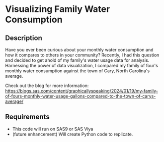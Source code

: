 # Visualizing Family Water Consumption

## Description
Have you ever been curious about your monthly water consumption and how it compares to others in your community? Recently, I had this question and decided to get ahold of my family's water usage data for analysis. Harnessing the power of data visualization, I compared my family of four's monthly water consumption against the town of Cary, North Carolina's average.

Check out the blog for more information: https://blogs.sas.com/content/graphicallyspeaking/2024/01/19/my-family-of-fours-monthly-water-usage-gallons-compared-to-the-town-of-carys-average/

## Requirements
- This code will run on SAS9 or SAS Viya
- (future enhancement) Will create Python code to replicate.
